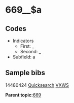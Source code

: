 # 669\_\_$a

## Codes

-   Indicators
    -   First: \_
    -   Second: \_
-   Subfield: a

## Sample bibs

14480424 [Quicksearch](https://search.library.yale.edu/catalog/14480424) [VXWS](http://prodorbis.library.yale.edu:7014/vxws/GetHoldingsService?bibId=14480424)

**Parent topic:**[669](../../tags/669/669.md)

